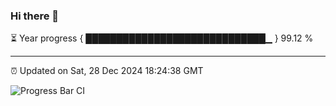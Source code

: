 ### Hi there 👋

⏳ Year progress { █████████████████████████████▁ } 99.12 %

---

⏰ Updated on Sat, 28 Dec 2024 18:24:38 GMT

![Progress Bar CI](https://github.com/liununu/liununu/workflows/Progress%20Bar%20CI/badge.svg)
